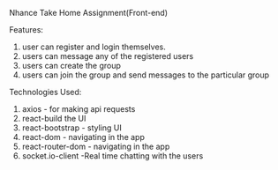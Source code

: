 Nhance Take Home Assignment(Front-end)

Features:
1) user can register and login themselves.
2) users can message any of the registered users
3) users can  create the group 
4) users can join the group and send messages to the particular group 

Technologies Used:
1) axios - for making api requests
2) react-build the UI
3) react-bootstrap - styling UI
4) react-dom - navigating in the app
5) react-router-dom - navigating in the app
6) socket.io-client -Real time chatting with the users
